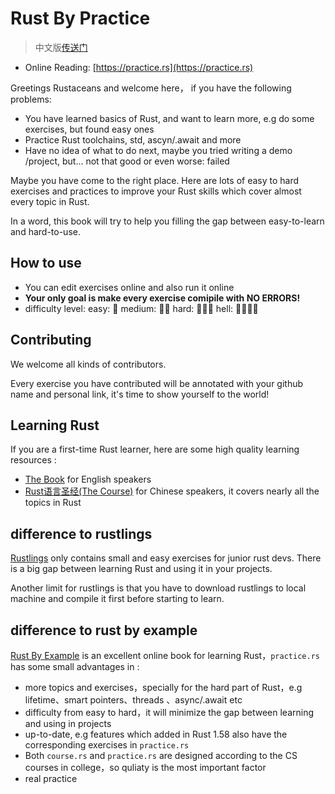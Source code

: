 # Rust By Practice

> 中文版[传送门](https://zh.practice.rs)

- Online Reading: [https://practice.rs](https://practice.rs)

Greetings Rustaceans and welcome here， if you have the following problems: 

- You have learned basics of Rust, and want to learn more, e.g do some exercises, but found easy ones
- Practice Rust toolchains, std, ascyn/.await and more
- Have no idea of what to do next, maybe you tried writing a demo /project, but... not that good or even worse: failed

Maybe you have come to the right place. Here are lots of easy to hard exercises and practices to improve your Rust skills which cover almost every topic in Rust.

In a word, this book will try to help you filling the gap between easy-to-learn and hard-to-use.

## How to use
- You can edit exercises online and also run it online
- **Your only goal is make every exercise comipile with NO ERRORS!**
- difficulty level: easy: 🌟  medium: 🌟🌟 hard: 🌟🌟🌟  hell: 🌟🌟🌟🌟


## Contributing
We welcome all kinds of contributors.

Every exercise you have contributed will be annotated with your github name and personal link, it's time to show yourself to the world!

## Learning Rust
If you are a first-time Rust learner, here are some high quality learning resources :
- [The Book](https://doc.rust-lang.org/book/index.html) for English  speakers
- [Rust语言圣经(The Course)](https://course.rs) for Chinese speakers, it covers nearly all the topics in Rust


## difference to rustlings
[Rustlings](https://github.com/rust-lang/rustlings) only contains small and easy exercises for junior rust devs. There is a big gap between learning Rust and using it in your projects.

Another limit for rustlings is that you have to download rustlings to local machine and compile it first before starting to learn.

## difference to rust by example
[Rust By Example](https://doc.rust-lang.org/stable/rust-by-example/) is an excellent online book for learning Rust，`practice.rs` has some small advantages in :

- more topics and exercises，specially for the hard part of Rust，e.g lifetime、smart pointers、threads 、async/.await etc
- difficulty from easy to hard，it will minimize the gap between learning and using in projects
- up-to-date, e.g features which added in Rust 1.58 also have the corresponding exercises in `practice.rs`
- Both `course.rs` and `practice.rs` are designed according to the CS courses in college，so quliaty is the most important factor
- real practice



